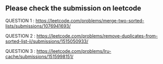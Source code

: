 ## Please check the submission on leetcode

QUESTION 1 : https://leetcode.com/problems/merge-two-sorted-lists/submissions/1076941693/

QUESTION 2 : https://leetcode.com/problems/remove-duplicates-from-sorted-list-ii/submissions/1515050933/

QUESTION 3 : https://leetcode.com/problems/lru-cache/submissions/1515998151/
